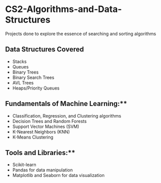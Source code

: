 # CS2-Algorithms-and-Data-Structures
Projects done to explore the essence of searching and sorting algorithms

## Data Structures Covered
* Stacks
* Queues
* Binary Trees
* Binary Search Trees
* AVL Trees
* Heaps/Priority Queues

## Fundamentals of Machine Learning:**
* Classification, Regression, and Clustering algorithms
* Decision Trees and Random Forests
* Support Vector Machines (SVM)
* K-Nearest Neighbors (KNN)
* K-Means Clustering

## Tools and Libraries:**
* Scikit-learn
* Pandas for data manipulation
* Matplotlib and Seaborn for data visualization
